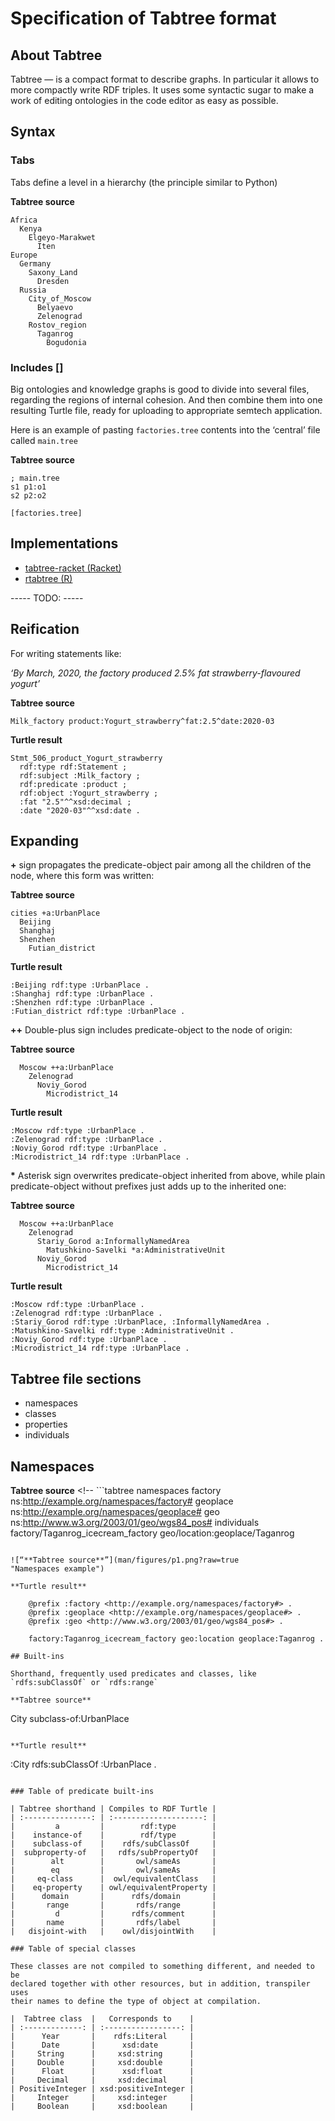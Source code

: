 # Specification of Tabtree format

## About Tabtree

Tabtree — is a compact format to describe graphs. In particular it allows to more compactly write RDF triples. It uses some
syntactic sugar to make a work of editing ontologies in the code editor as easy as possible.

## Syntax

### Tabs

Tabs define a level in a hierarchy (the principle similar to Python)

**Tabtree source**

``` tabtree
Africa
  Kenya
    Elgeyo-Marakwet
      Iten
Europe
  Germany
    Saxony_Land
      Dresden
  Russia
    City_of_Moscow
      Belyaevo
      Zelenograd
    Rostov_region
      Taganrog
        Bogudonia
```

### Includes []

Big ontologies and knowledge graphs is good to divide into several
files, regarding the regions of internal cohesion. And then combine them
into one resulting Turtle file, ready for uploading to appropriate
semtech application.

Here is an example of pasting `factories.tree` contents into the
‘central’ file called `main.tree`

**Tabtree source**

``` tabtree
; main.tree
s1 p1:o1
s2 p2:o2

[factories.tree]
```

## Implementations
- [tabtree-racket (Racket)](https://github.com/prozion/tabtree-racket)
- [rtabtree (R)](https://github.com/prozion/rtabtree)

----- TODO: -----





## Reification

For writing statements like:

*‘By March, 2020, the factory produced 2.5% fat strawberry-flavoured
yogurt’*

**Tabtree source**

``` tabtree
Milk_factory product:Yogurt_strawberry^fat:2.5^date:2020-03
```

**Turtle result**

``` turtle
Stmt_506_product_Yogurt_strawberry
  rdf:type rdf:Statement ;
  rdf:subject :Milk_factory ;
  rdf:predicate :product ;
  rdf:object :Yogurt_strawberry ;
  :fat "2.5"^^xsd:decimal ;
  :date "2020-03"^^xsd:date .
```

## Expanding

**+** sign propagates the predicate-object pair among all the children
of the node, where this form was written:

**Tabtree source**

``` tabtree
cities +a:UrbanPlace
  Beijing
  Shanghaj
  Shenzhen
    Futian_district
```

**Turtle result**

``` turtle
:Beijing rdf:type :UrbanPlace .
:Shanghaj rdf:type :UrbanPlace .
:Shenzhen rdf:type :UrbanPlace .
:Futian_district rdf:type :UrbanPlace .
```

**++** Double-plus sign includes predicate-object to the node of origin:

**Tabtree source**

``` tabtree
  Moscow ++a:UrbanPlace
    Zelenograd
      Noviy_Gorod
        Microdistrict_14
```

**Turtle result**

``` turtle
:Moscow rdf:type :UrbanPlace .
:Zelenograd rdf:type :UrbanPlace .
:Noviy_Gorod rdf:type :UrbanPlace .
:Microdistrict_14 rdf:type :UrbanPlace .
```

<b>\*</b> Asterisk sign overwrites predicate-object inherited from
above, while plain predicate-object without prefixes just adds up to the
inherited one:

**Tabtree source**

``` tabtree
  Moscow ++a:UrbanPlace
    Zelenograd
      Stariy_Gorod a:InformallyNamedArea
        Matushkino-Savelki *a:AdministrativeUnit
      Noviy_Gorod
        Microdistrict_14
```

**Turtle result**

``` turtle
:Moscow rdf:type :UrbanPlace .
:Zelenograd rdf:type :UrbanPlace .
:Stariy_Gorod rdf:type :UrbanPlace, :InformallyNamedArea .
:Matushkino-Savelki rdf:type :AdministrativeUnit .
:Noviy_Gorod rdf:type :UrbanPlace .
:Microdistrict_14 rdf:type :UrbanPlace .
```

## Tabtree file sections

  - namespaces
  - classes
  - properties
  - individuals

## Namespaces

**Tabtree source** <!-- ```tabtree
namespaces
  factory ns:http://example.org/namespaces/factory#
  geoplace ns:http://example.org/namespaces/geoplace#
  geo ns:http://www.w3.org/2003/01/geo/wgs84_pos#
individuals
  factory/Taganrog_icecream_factory geo/location:geoplace/Taganrog
``` -->

![“**Tabtree source**”](man/figures/p1.png?raw=true
"Namespaces example")

**Turtle result**

    @prefix :factory <http://example.org/namespaces/factory#> .
    @prefix :geoplace <http://example.org/namespaces/geoplace#> .
    @prefix :geo <http://www.w3.org/2003/01/geo/wgs84_pos#> .

    factory:Taganrog_icecream_factory geo:location geoplace:Taganrog .

## Built-ins

Shorthand, frequently used predicates and classes, like
`rdfs:subClassOf` or `rdfs:range`

**Tabtree source**

```
  City subclass-of:UrbanPlace
```

**Turtle result**

```
  :City rdfs:subClassOf :UrbanPlace .
```

### Table of predicate built-ins

| Tabtree shorthand | Compiles to RDF Turtle |
| :---------------: | :--------------------: |
|         a         |        rdf:type        |
|    instance-of    |        rdf/type        |
|    subclass-of    |    rdfs/subClassOf     |
|  subproperty-of   |   rdfs/subPropertyOf   |
|        alt        |       owl/sameAs       |
|        eq         |       owl/sameAs       |
|     eq-class      |  owl/equivalentClass   |
|    eq-property    | owl/equivalentProperty |
|      domain       |      rdfs/domain       |
|       range       |       rdfs/range       |
|         d         |      rdfs/comment      |
|       name        |       rdfs/label       |
|   disjoint-with   |    owl/disjointWith    |

### Table of special classes

These classes are not compiled to something different, and needed to be
declared together with other resources, but in addition, transpiler uses
their names to define the type of object at compilation.

|  Tabtree class  |   Corresponds to    |
| :-------------: | :-----------------: |
|      Year       |    rdfs:Literal     |
|      Date       |      xsd:date       |
|     String      |     xsd:string      |
|     Double      |     xsd:double      |
|      Float      |      xsd:float      |
|     Decimal     |     xsd:decimal     |
| PositiveInteger | xsd:positiveInteger |
|     Integer     |     xsd:integer     |
|     Boolean     |     xsd:boolean     |
